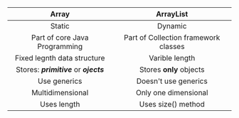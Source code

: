 




| Array         | ArrayList           |
| :-------------: |:-------------:|
|Static | Dynamic|
| Part of core Java Programming     | Part of Collection framework classes |
| Fixed legnth data structure      | Varible length     | 
| Stores: **_primitive_** or **_ojects_** | Stores **only** objects     | 
| Use generics     | Doesn't use generics    | 
| Multidimensional | Only one dimensional |
|Uses length | Uses size() method|
